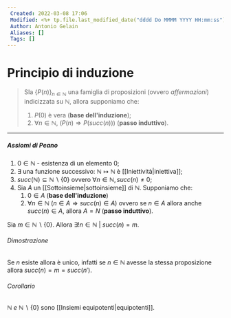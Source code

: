 ```yaml
---
 Created: 2022-03-08 17:06
 Modified: <%+ tp.file.last_modified_date("dddd Do MMMM YYYY HH:mm:ss") %>
 Author: Antonio Gelain
 Aliases: []
 Tags: []
---
```


# Principio di induzione

> SIa $\{ P(n) \}_{ n \in \mathbb{N} }$ una  famiglia di proposizioni (ovvero *affermazioni*) indicizzata su $\mathbb{N}$, allora supponiamo che:
> 1. $P(0)$ è vera (**base dell'induzione**);
> 2. $\forall n \in \mathbb{N}$, ($P(n) \Rightarrow P(succ(n))$) (**passo induttivo**).

---

##### Assiomi di Peano
1. $0 \in \mathbb{N}$ - esistenza di un elemento $0$;
2. $\exists$ una funzione successivo: $\mathbb{N} \mapsto \mathbb{N}$ è [[Iniettività|iniettiva]];
3. $succ(\mathbb{N}) \subseteq \mathbb{N} \backslash \{ 0 \}$ ovvero $\forall n \in \mathbb{N}, succ(n) \neq 0$;
4. Sia $A$ un [[Sottoinsieme|sottoinsieme]] di $\mathbb{N}$.
  Supponiamo che:
	1. $0 \in A$ (**base dell'induzione**)
	2. $\forall n \in \mathbb{N}$ ($n \in A \Rightarrow succ(n) \in A$) ovvero se $n \in A$ allora anche $succ(n) \in A$, allora $A = N$ (**passo induttivo**).

Sia $m \in \mathbb{N} \backslash \{ 0 \}$.
Allora $\exists ! n \in \mathbb{N}\ |\ succ(n) = m$.

###### Dimostrazione
Se $n$ esiste allora è unico, infatti se $n \in \mathbb{N}$ avesse la stessa proposizione allora $succ(n) = m = succ(n')$.

###### Corollario
$\mathbb{N}\ e\ \mathbb{N} \backslash \{ 0 \}$ sono [[Insiemi equipotenti|equipotenti]].
